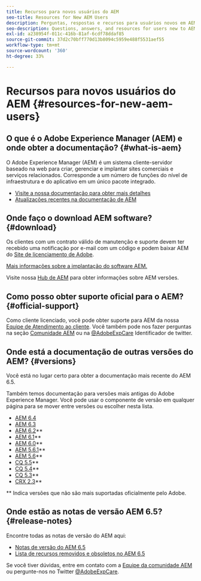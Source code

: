 ```yaml
---
title: Recursos para novos usuários do AEM
seo-title: Resources for New AEM Users
description: Perguntas, respostas e recursos para usuários novos em AEM
seo-description: Questions, answers, and resources for users new to AEM
exl-id: a238954f-011c-416b-81af-6cdf78ddaf85
source-git-commit: 37d2c70bff770d13b8094c5959e488f5531aef55
workflow-type: tm+mt
source-wordcount: '360'
ht-degree: 33%

---
```


# Recursos para novos usuários do AEM {#resources-for-new-aem-users}

## O que é o Adobe Experience Manager (AEM) e onde obter a documentação? {#what-is-aem}

O Adobe Experience Manager (AEM) é um sistema cliente-servidor baseado na web para criar, gerenciar e implantar sites comerciais e serviços relacionados. Corresponde a um número de funções do nível de infraestrutura e do aplicativo em um único pacote integrado.

* [Visite a nossa documentação para obter mais detalhes](/help/sites-deploying/home.md)
* [Atualizações recentes na documentação de AEM](https://helpx.adobe.com/experience-manager/documentation-updates.html)

## Onde faço o download AEM software? {#download}

Os clientes com um contrato válido de manutenção e suporte devem ter recebido uma notificação por e-mail com um código e podem baixar AEM do [Site de licenciamento de Adobe](https://licensing.adobe.com/).

[Mais informações sobre a implantação do software AEM.](/help/sites-deploying/home.md)

Visite nossa [Hub de AEM](https://helpx.adobe.com/experience-manager/aem-releases-updates.html) para obter informações sobre AEM versões.

## Como posso obter suporte oficial para o AEM? {#official-support}

Como cliente licenciado, você pode obter suporte para AEM da nossa [Equipe de Atendimento ao cliente](https://helpx.adobe.com/br/marketing-cloud/contact-support.html). Você também pode nos fazer perguntas na seção [Comunidade AEM](https://experienceleaguecommunities.adobe.com/t5/adobe-experience-manager/ct-p/adobe-experience-manager-community?profile.language=pt) ou na [@AdobeExpCare](https://twitter.com/adobeexpcare) Identificador de twitter.

## Onde está a documentação de outras versões do AEM? {#versions}

Você está no lugar certo para obter a documentação mais recente do AEM 6.5.

Também temos documentação para versões mais antigas do Adobe Experience Manager. Você pode usar o componente de versão em qualquer página para se mover entre versões ou escolher nesta lista.

* [AEM 6.4](https://experienceleague.adobe.com/docs/experience-manager-64.html?lang=pt-BR)
* [AEM 6.3](https://helpx.adobe.com/support/experience-manager/6-3.html)
* [AEM 6.2](https://helpx.adobe.com/support/experience-manager/6-2.html)**
* [AEM 6.1](https://docs.adobe.com/docs/en/aem/6-1.html)**
* [AEM 6.0](https://docs.adobe.com/docs/en/aem/6-0.html)**
* [AEM 5.6.1](https://helpx.adobe.com/experience-manager/aem-previous-versions.html)**
* [AEM 5.6](https://helpx.adobe.com/experience-manager/aem-previous-versions.html)**
* [CQ 5.5](https://helpx.adobe.com/experience-manager/aem-previous-versions.html)**
* [CQ 5.4](https://helpx.adobe.com/experience-manager/aem-previous-versions.html)**
* [CQ 5.3](https://helpx.adobe.com/experience-manager/aem-previous-versions.html)**
* [CRX 2.3](https://helpx.adobe.com/experience-manager/aem-previous-versions.html)**

** Indica versões que não são mais suportadas oficialmente pelo Adobe.

## Onde estão as notas de versão AEM 6.5? {#release-notes}

Encontre todas as notas de versão do AEM aqui:

* [Notas de versão do AEM 6.5](/help/release-notes/home.md)
* [Lista de recursos removidos e obsoletos no AEM 6.5](/help/release-notes/deprecated-removed-features.md)

Se você tiver dúvidas, entre em contato com a [Equipe da comunidade AEM](https://help-forums.adobe.com/content/adobeforums/en/experience-manager-forum/adobe-experience-manager.html) ou pergunte-nos no Twitter [@AdobeExpCare](https://twitter.com/adobeexpcare).
